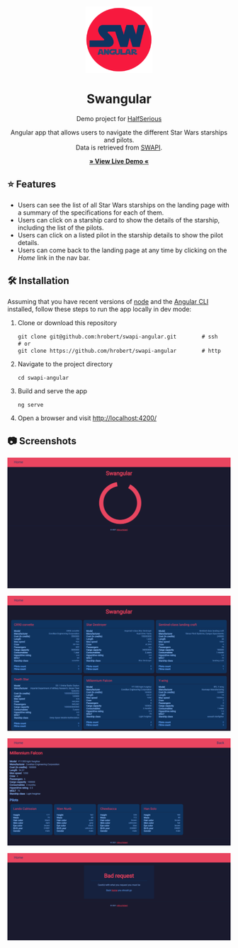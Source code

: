 <!-- TITLE -->
<div align="center">
  <p>
    <img src="src/assets/img/swangular.png" width="150px">
  </p>
  <h1>Swangular</h1>
  <p>
    Demo project for <a href="https://halfserious.com/">HalfSerious</a>
  </p>
  <p>
    Angular app that allows users to navigate the different Star Wars starships and pilots.<br />
    Data is retrieved from <a href="https://swapi.dev/">SWAPI</a>.
  </p>

  <p>
    <b>
      <a href="https://swangular.imaohi.com/" target="_blank">
        » View Live Demo «
      </a>
    </b>
  </p>
</div>

<!-- FEATURES -->
## ⭐ Features
- Users can see the list of all Star Wars starships on the landing page with
  a summary of the specifications for each of them.
- Users can click on a starship card to show the details of the starship,
  including the list of the pilots.
- Users can click on a listed pilot in the starship details to show the
  pilot details.
- Users can come back to the landing page at any time by clicking on the
  *Home* link in the nav bar.

## 🛠 Installation
Assuming that you have recent versions of
<a href="https://nodejs.org/">node</a> and the
<a href="https://github.com/angular/angular-cli">Angular CLI</a>
installed, follow these steps to run the app locally in dev mode:

1. Clone or download this repository
   ```
   git clone git@github.com:hrobert/swapi-angular.git        # ssh
   # or
   git clone https://github.com/hrobert/swapi-angular        # http
   ```
2. Navigate to the project directory
   ```
   cd swapi-angular
   ```
3. Build and serve the app
   ```
   ng serve
   ```
3. Open a browser and visit <a href="http://localhost:4200/">http://localhost:4200/</a>

## 📷 Screenshots

<p><img src="./screenshots/loading.png" alt="screenshot loading spinner"></p>
<p><img src="./screenshots/landing-page.png" alt="screenshot landing page"></p>
<p><img src="./screenshots/starship.png" alt="screenshot starship details"></p>
<p><img src="./screenshots/bad-request.png" alt="screenshot bad request error page"></p>
